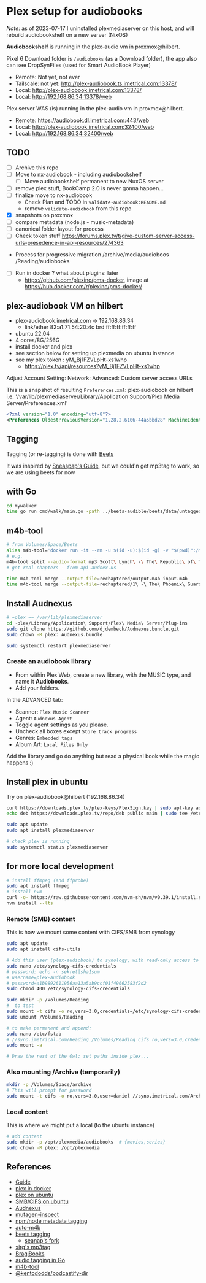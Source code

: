 # Plex setup for audiobooks

_Note_: as of 2023-07-17 I uninstalled plexmediaserver on this host, and will rebuild audiobookshelf on a new server (NixOS)

**Audiobookshelf** is running in the plex-audio vm in proxmox@hilbert.

Pixel 6 Download folder is `/audiobooks` (as a Download folder), the app also can see DropSynFiles (used for Smart AudioBook Player)

- Remote: Not yet, not ever
- Tailscale: not yet: <http://plex-audiobook.ts.imetrical.com:13378/>
- Local: <http://plex-audiobook.imetrical.com:13378/>
- Local: <http://192.168.86.34:13378/web>

Plex server WAS (is) running in the plex-audio vm in proxmox@hilbert.

- Remote: <https://audiobook.dl.imetrical.com:443/web>
- Local: <http://plex-audiobook.imetrical.com:32400/web>
- Local: <http://192.168.86.34:32400/web>

## TODO

- [ ] Archive this repo
- [ ] Move to nx-audiobook - including audiobookshelf
  - [ ] Move audiobookshelf permanent to new NuxOS server
- [ ] remove plex stuff, BookCamp 2.0 is never gonna happen...
- [ ] finalize move to nx-audiobook
  - Check Plan and TODO in `validate-audiobook:README.md`
  - remove `validate-audiobook` from this repo
- [x] snapshots on proxmox
- [ ] compare metadata (node.js - music-metadata)
- [ ] canonical folder layout for process
- [ ] Check token stuff <https://forums.plex.tv/t/give-custom-server-access-urls-presedence-in-api-resources/274363>
- Process for progressive migration /archive/media/audioboos /Reading/audiobooks
- [ ] Run in docker ? what about plugins: later
  - <https://github.com/plexinc/pms-docker>, image at <https://hub.docker.com/r/plexinc/pms-docker/>

## plex-audiobook VM on hilbert

- plex-audiobook.imetrical.com -> 192.168.86.34
  - link/ether 82:a1:71:54:20:4c brd ff:ff:ff:ff:ff:ff
- ubuntu 22.04
- 4 cores/8G/256G
- install docker and plex
- see section below for setting up plexmedia on ubuntu instance
- see my plex token : yM_Bj1FZVLpHt-xs1whp
  - <https://plex.tv/api/resources?yM_Bj1FZVLpHt-xs1whp>

Adjust Account Setting: Network: Advanced: Custom server access URLs

This is a snapshot of resulting `Preferences.xml`: plex-audiobook on hilbert
i.e. '/var/lib/plexmediaserver/Library/Application Support/Plex Media Server/Preferences.xml'

```xml
<?xml version="1.0" encoding="utf-8"?>
<Preferences OldestPreviousVersion="1.28.2.6106-44a5bbd28" MachineIdentifier="67dac0f7-783f-4084-9eba-fce1b8ae120d" ProcessedMachineIdentifier="8977a39088f381a6df1db65db80f6c84fab496af" AnonymousMachineIdentifier="190563f5-8863-4cae-93e4-9a26ca6bb77d" MetricsEpoch="1" GlobalMusicVideoPathMigrated="1" AcceptedEULA="1" PublishServerOnPlexOnlineKey="0" PlexOnlineToken="yM_Bj1FZVLpHt-xs1whp" PlexOnlineUsername="daneroo" PlexOnlineMail="daniel.lauzon@gmail.com" DvrIncrementalEpgLoader="0" CertificateUUID="381d0e80f81a447cb1c0d21cb381894b" PubSubServer="172.105.13.59" PubSubServerRegion="yyz" PubSubServerPing="1067312801" CertificateVersion="3" CloudSyncNeedsUpdate="0" LanguageInCloud="1" customConnections="https://audiobook.dl.imetrical.com:443/, http://plex-audiobook.imetrical.com:32400/, http://192.168.86.34:32400/"/>
```

## Tagging

Tagging (or re-tagging) is done with [Beets](`./beets/README.md)

It was inspired by [Sneaspap's Guide](https://github.com/seanap/Plex-Audiobook-Guide), but we could'n get mp3tag to work, so we are using beets for now

## with Go

```bash
cd mywalker
time go run cmd/walk/main.go -path ../beets-audible/beets/data/untagged/
```

## m4b-tool

```bash
# from Volumes/Space/Beets
alias m4b-tool='docker run -it --rm -u $(id -u):$(id -g) -v "$(pwd)":/mnt sandreas/m4b-tool:latest'
# e.g.
m4b-tool split --audio-format mp3 Scott\ Lynch\ -\ The\ Republic\ of\ Thieves.m4b
# get real chapters - from api.audnex.us

time m4b-tool merge --output-file=rechaptered/output.m4b input.m4b
time m4b-tool merge --output-file=rechaptered/1\ -\ The\ Phoenix\ Guards/1\ -\ The\ Phoenix\ Guards.m4b 1\ -\ The\ Phoenix\ Guards/
```

## Install Audnexus

```bash
# ~plex == /var/lib/plexmediaserver
cd ~plex/Library/Application\ Support/Plex\ Media\ Server/Plug-ins
sudo git clone https://github.com/djdembeck/Audnexus.bundle.git
sudo chown -R plex: Audnexus.bundle

sudo systemctl restart plexmediaserver
```

### Create an audiobook library

- From within Plex Web, create a new library, with the MUSIC type, and name it **Audiobooks**.
- Add your folders.

In the ADVANCED tab:

- Scanner: `Plex Music Scanner`
- Agent: `Audnexus Agent`
- Toggle agent settings as you please.
- Uncheck all boxes except `Store track progress`
- Genres: `Embedded tags`
- Album Art: `Local Files Only`

Add the library and go do anything but read a physical book while the magic happens :)

## Install plex in ubuntu

Try on plex-audiobook@hilbert (192.168.86.34)

```bash
curl https://downloads.plex.tv/plex-keys/PlexSign.key | sudo apt-key add -
echo deb https://downloads.plex.tv/repo/deb public main | sudo tee /etc/apt/sources.list.d/plexmediaserver.list

sudo apt update
sudo apt install plexmediaserver

# check plex is running
sudo systemctl status plexmediaserver
```

## for more local development

```bash
# install ffmpeg (and ffprobe)
sudo apt install ffmpeg
# install nvm
curl -o- https://raw.githubusercontent.com/nvm-sh/nvm/v0.39.1/install.sh | bash
nvm install --lts
```

### Remote (SMB) content

This is how we mount some content with CIFS/SMB from synology

```bash
sudo apt update
sudo apt install cifs-utils

# Add this user (plex-audiobook) to synology, with read-only access to Share(s)
sudo nano /etc/synology-cifs-credentials
# password: echo -n sekret|sha1sum
# username=plex-audiobook
# password=a1b9892611956aa13a5ab9ccf01f49662583f2d2
sudo chmod 400 /etc/synology-cifs-credentials

sudo mkdir -p /Volumes/Reading
#  to test
sudo mount -t cifs -o ro,vers=3.0,credentials=/etc/synology-cifs-credentials //syno.imetrical.com/Reading /Volumes/Reading
sudo umount /Volumes/Reading

# to make permanent and append:
sudo nano /etc/fstab
# //syno.imetrical.com/Reading /Volumes/Reading cifs ro,vers=3.0,credentials=/etc/synology-cifs-credentials
sudo mount -a

# Draw the rest of the Owl: set paths inside plex...
```

### Also mounting /Archive (temporarily)

```bash
mkdir -p /Volumes/Space/archive
# This will prompt for password
sudo mount -t cifs -o ro,vers=3.0,user=daniel //syno.imetrical.com/Archive /Volumes/Space/archive
```

### Local content

This is where we might put a local (to the ubuntu instance)

```bash
# add content
sudo mkdir -p /opt/plexmedia/audiobooks  # {movies,series}
sudo chown -R plex: /opt/plexmedia
```

## References

- [Guide](https://github.com/seanap/Plex-Audiobook-Guide?utm_source=pocket_mylist#players)
- [plex in docker](https://github.com/plexinc/pms-docker)
- [plex on ubuntu](https://linuxize.com/post/how-to-install-plex-media-server-on-ubuntu-20-04/)
- [SMB/CIFS on ubuntu](https://linuxhint.com/mount-smb-shares-on-ubuntu/)
- [Audnexus](https://github.com/djdembeck/Audnexus.bundle)
- [mutagen-inspect](https://mutagen.readthedocs.io/en/latest/man/mutagen-inspect.html)
- [npm/node metadata tagging](https://www.npmjs.com/package/music-metadata)
- [auto-m4b](https://registry.hub.docker.com/r/seanap/auto-m4b/)
- [beets tagging](https://github.com/Neurrone/beets-audible)
  - [seanap's fork](https://github.com/seanap/beets-audible)
- [xirg's mp3tag](https://github.com/Xirg/docker-mp3tag)
- [BragiBooks](https://github.com/djdembeck/bragibooks)
- [audio tagging in Go](https://github.com/dhowden/tag)
- [m4b-tool](https://github.com/sandreas/m4b-tool)
- [@kentcdodds/podcastify-dir](https://github.com/kentcdodds/podcastify-dir)
